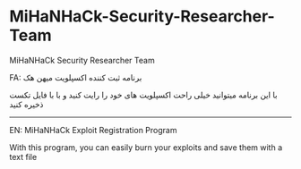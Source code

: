 # MiHaNHaCk-Security-Researcher-Team
MiHaNHaCk Security Researcher Team

FA:
برنامه ثبت کننده اکسپلویت میهن هک

با این برنامه میتوانید خیلی راحت اکسپلویت های خود را رایت کنید و با با فایل تکست ذخیره کنید 

---------------------------------------------------------------------------------------------------------

EN:
MiHaNHaCk Exploit Registration Program

With this program, you can easily burn your exploits and save them with a text file

